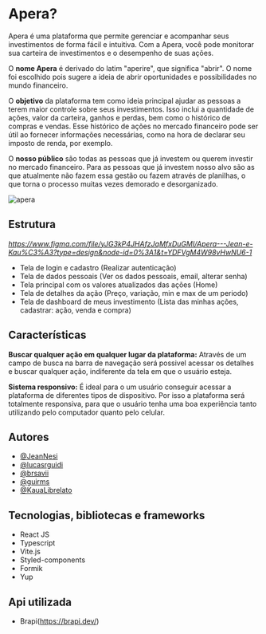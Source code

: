 # Apera?

Apera é uma plataforma que permite gerenciar e acompanhar seus investimentos de forma fácil e intuitiva.
Com a Apera, você pode monitorar sua carteira de investimentos e o desempenho de suas ações.

O **nome Apera** é derivado do latim "aperire", que significa "abrir". O nome foi escolhido pois sugere
a ideia de abrir oportunidades e possibilidades no mundo financeiro.

O **objetivo** da plataforma tem como ideia principal ajudar as pessoas a terem maior controle sobre seus investimentos.
Isso inclui a quantidade de ações, valor da carteira, ganhos e perdas, bem como o histórico de compras e vendas.
Esse histórico de ações no mercado financeiro pode ser útil ao fornecer informações necessárias, como na hora
de declarar seu imposto de renda, por exemplo.

O **nosso público** são todas as pessoas que já investem ou querem investir no mercado financeiro.
Para as pessoas que já investem nosso alvo são as que atualmente não fazem essa gestão ou fazem através de planilhas,
o que torna o processo muitas vezes demorado e desorganizado.

![apera](https://user-images.githubusercontent.com/102368879/236288398-5cda0451-3c8e-4555-a5ad-a5bac83636fd.png)

## Estrutura

*https://www.figma.com/file/yJG3kP4JHAfzJqMfxDuGMI/Apera---Jean-e-Kau%C3%A3?type=design&node-id=0%3A1&t=YDFVgM4W98vHwNU6-1*

- Tela de login e cadastro (Realizar autenticação)
- Tela de dados pessoais (Ver os dados pessoais, email, alterar senha)
- Tela principal com os valores atualizados das ações (Home)
- Tela de detalhes da ação (Preço, variação, min e max de um periodo)
- Tela de dashboard de meus investimento (Lista das minhas ações, cadastrar: ação, venda e compra)

## Características

**Buscar qualquer ação em qualquer lugar da plataforma:**
Através de um campo de busca na barra de navegação será possivel acessar os detalhes
e buscar qualquer ação, indiferente da tela em que o usuário esteja.

**Sistema responsivo:**
É ideal para o um usuário conseguir acessar a plataforma de diferentes tipos de dispositivo.
Por isso a plataforma será totalmente responsiva, para que o usuário tenha uma boa experiência tanto
utilizando pelo computador quanto pelo celular.

## Autores

- [@JeanNesi](https://github.com/JeanNesi)
- [@lucasrguidi](https://github.com/lucasrguidi)
- [@brsavii](https://github.com/brsavii)
- [@guirms](https://github.com/guirms)
- [@KauaLibrelato](https://github.com/KauaLibrelato)

## Tecnologias, bibliotecas e frameworks

- React JS
- Typescript
- Vite.js
- Styled-components
- Formik
- Yup

## Api utilizada

- Brapi(https://brapi.dev/)
